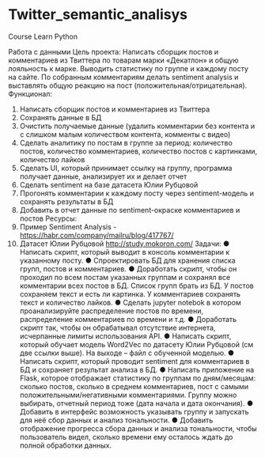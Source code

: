 # Twitter_semantic_analisys
Course Learn Python

Работа с данными
Цель проекта: Написать сборщик постов и комментариев из Твиттера по товарам марки «Декатлон» и общую
лояльность к марке. Выводить статистику по группе и каждому посту на сайте. По собранным комментариям
делать sentiment analysis и выставлять общую реакцию на пост (положительная/отрицательная).
Функционал:
1. Написать сборщик постов и комментариев из Твиттера
2. Сохранять данные в БД
3. Очистить получаемые данные (удалить комментарии без контента и с слишком малым количеством
контента, комменты с видео)
4. Сделать аналитику по постам в группе за период: количество постов, количество комментариев,
количество постов с картинками, количество лайков
5. Сделать UI, который принимает ссылку на группу, программа получает данные, анализирует их и
делает отчет
6. Сделать sentiment на базе датасета Юлии Рубцовой
7. Прогонять комментарии к каждому посту через sentiment-модель и сохранять результаты в БД
8. Добавить в отчет данные по sentiment-окраске комментариев и постов
Ресурсы:
1. Пример Sentiment Analysis - https://habr.com/company/mailru/blog/417767/
2. Датасет Юлии Рубцовой http://study.mokoron.com/
Задачи:
● Написать скрипт, который выводит в консоль комментарии к указанному посту.
● Спроектировать БД для хранения списка групп, постов и комментариев.
● Доработать скрипт, чтобы он проходил по всем постам указанных группам и сохранял все комментарии
всех постов в БД. Список групп брать из БД. У постов сохраняем текст и есть ли картинка. У
комментариев сохранять текст и количество лайков.
● Сделать jupyter notebok в котором проанализируйте распределение постов по времени, распределение
комментариев по времени и т.д.
● Доработать скрипт так, чтобы он обрабатывал отсутствие интернета, исчерпанные лимиты
использования API.
● Написать скрипт, который обучает модель Word2Vec по датасету Юлии Рубцовой (см две ссылки
выше). На выходе – файл с обученной моделью.
● Написать скрипт, который проводит sentiment для комментариев в БД и сохраняет результат анализа в
БД.
● Написать приложение на Flask, которое отображает статистику по группам по дням/месяцам: сколько
постов, сколько в среднем комментариев, пост с самыми положительными/негативными
комментариями. Группу можно выбирать, отчетный период тоже (дата начала и дата окончания).
● Добавить в интерфейс возможность указывать группу и запускать для неё сбор данных и анализ
тональности.
● Добавить отображение прогресса сбора данных и анализа тональности, чтобы пользователь видел,
сколько времени ему осталось ждать до полной обработки данных.
